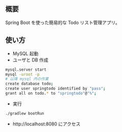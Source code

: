## 概要
Spring Boot を使った簡易的な Todo リスト管理アプリ。

## 使い方
- MySQL 起動
- ユーザと DB 作成
```bash
mysql.server start
mysql -uroot -p
# 以降 mysql 内の作業
create database todo;
create user springtodo identified by "pass";
grant all on todo.* to "springtodo"@"%";
```

- 実行
```bash
./gradlew bootRun
```

- http://localhost:8080 にアクセス